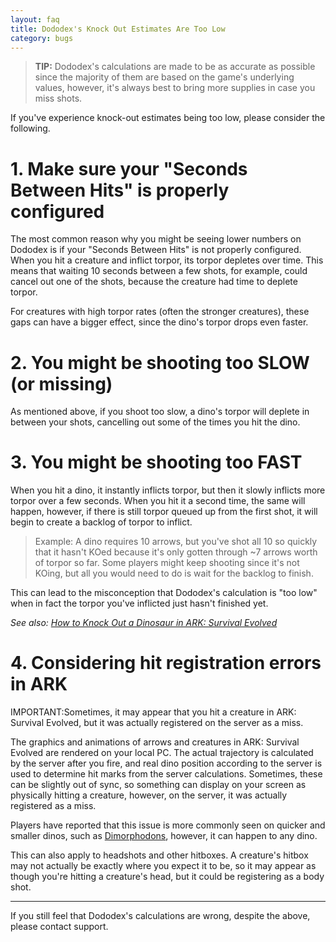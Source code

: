 ```yaml
---
layout: faq
title: Dododex's Knock Out Estimates Are Too Low
category: bugs
---
```


> **TIP:** Dododex's calculations are made to be as accurate as possible since the majority of them are based on the game's underlying values, however, it's always best to bring more supplies in case you miss shots.

If you've experience knock-out estimates being too low, please consider the following.

# 1\. Make sure your "Seconds Between Hits" is properly configured

The most common reason why you might be seeing lower numbers on Dododex is if your "Seconds Between Hits" is not properly configured. When you hit a creature and inflict torpor, its torpor depletes over time. This means that waiting 10 seconds between a few shots, for example, could cancel out one of the shots, because the creature had time to deplete torpor.

For creatures with high torpor rates (often the stronger creatures), these gaps can have a bigger effect, since the dino's torpor drops even faster.

# 2. You might be shooting too SLOW (or missing)

As mentioned above, if you shoot too slow, a dino's torpor will deplete in between your shots, cancelling out some of the times you hit the dino.

# 3. You might be shooting too FAST

When you hit a dino, it instantly inflicts torpor, but then it slowly inflicts more torpor over a few seconds. When you hit it a second time, the same will happen, however, if there is still torpor queued up from the first shot, it will begin to create a backlog of torpor to inflict. 

> Example: A dino requires 10 arrows, but you've shot all 10 so quickly that it hasn't KOed because it's only gotten through ~7 arrows worth of torpor so far. Some players might keep shooting since it's not KOing, but all you would need to do is wait for the backlog to finish.

This can lead to the misconception that Dododex's calculation is "too low" when in fact the torpor you've inflicted just hasn't finished yet.

*See also:* [*How to Knock Out a Dinosaur in ARK: Survival Evolved*](https://help.dododex.com/en/article/how-to-knock-out-a-dinosaur-in-ark-survival-evolved)

# 4. Considering hit registration errors in ARK

IMPORTANT:Sometimes, it may appear that you hit a creature in ARK: Survival Evolved, but it was actually registered on the server as a miss.

The graphics and animations of arrows and creatures in ARK: Survival Evolved are rendered on your local PC. The actual trajectory is calculated by the server after you fire, and real dino position according to the server is used to determine hit marks from the server calculations. Sometimes, these can be slightly out of sync, so something can display on your screen as physically hitting a creature, however, on the server, it was actually registered as a miss.

Players have reported that this issue is more commonly seen on quicker and smaller dinos, such as [Dimorphodons](http://www.dododex.com/taming/dimorphodon), however, it can happen to any dino.

This can also apply to headshots and other hitboxes. A creature's hitbox may not actually be exactly where you expect it to be, so it may appear as though you're hitting a creature's head, but it could be registering as a body shot.

* * * * *

If you still feel that Dododex's calculations are wrong, despite the above, please contact support.